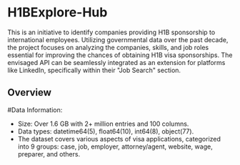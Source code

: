 # H1BExplore-Hub

This is an initiative to identify companies providing H1B sponsorship to international employees. Utilizing governmental data over the past decade, the project focuses on analyzing the companies, skills, and job roles essential for improving the chances of obtaining H1B visa sponsorships. The envisaged API can be seamlessly integrated as an extension for platforms like LinkedIn, specifically within their "Job Search" section.

## Overview

#Data Information:
- Size: Over 1.6 GB with 2+ million entries and 100 columns.
- Data types: datetime64(5), float64(10), int64(8), object(77).
- The dataset covers various aspects of visa applications, categorized into 9 groups: case, job, employer, attorney/agent, website, wage, preparer, and others.

